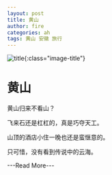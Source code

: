 ```yaml
---
layout: post
title: 黄山
author: fire
categories: ah 
tags: 黄山 安徽 旅行
---
```


![title](http://image.sideproject.cn/title/title_101.jpg){:class="image-title"}

黄山
===

黄山归来不看山？

飞来石还是杠杠的，真是巧夺天工。

山顶的酒店小住一晚也还是蛮惬意的。

只可惜，没有看到传说中的云海。



---Read More---
